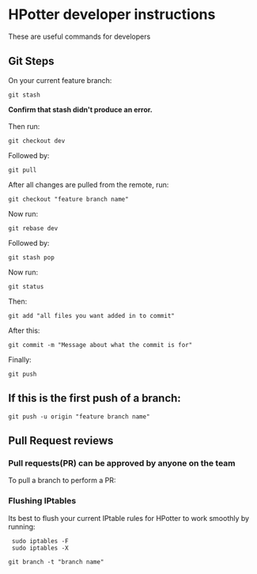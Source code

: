 # HPotter developer instructions 
These are useful commands for developers

## Git Steps

On your current feature branch:

    git stash 

**Confirm that stash didn't produce an error.** <br>
<br>
Then run:

    git checkout dev

Followed by:

    git pull

After all changes are pulled from the remote, run:

    git checkout "feature branch name"

Now run:

    git rebase dev

Followed by:

    git stash pop

Now run:

    git status

Then:

    git add "all files you want added in to commit"

After this:

    git commit -m "Message about what the commit is for"

Finally:

    git push

## If this is the first push of a branch:

    git push -u origin "feature branch name"
    
## Pull Request reviews

### Pull requests(PR) can be approved by anyone on the team
To pull a branch to perform a PR:

### Flushing IPtables
Its best to flush your current IPtable rules for HPotter to work smoothly by running:

     sudo iptables -F
     sudo iptables -X

    git branch -t "branch name"
